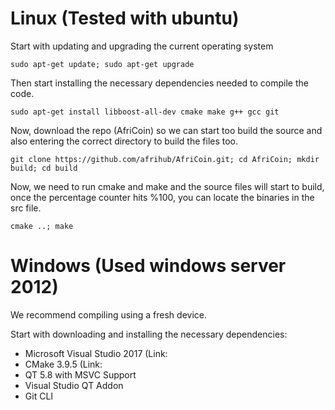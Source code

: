 # Linux (Tested with ubuntu)

Start with updating and upgrading the current operating system

`sudo apt-get update; sudo apt-get upgrade`


Then start installing the necessary dependencies needed to compile the code.

`sudo apt-get install libboost-all-dev cmake make g++ gcc git`


Now, download the repo (AfriCoin) so we can start too build the source and also entering the correct directory to build the files too.

`git clone https://github.com/afrihub/AfriCoin.git; cd AfriCoin; mkdir build; cd build`

Now, we need to run cmake and make and the source files will start to build, once the percentage counter hits %100, you can locate the binaries in the src file.

`cmake ..; make`


# Windows (Used windows server 2012)
We recommend compiling using a fresh device.

Start with downloading and installing the necessary dependencies:

* Microsoft Visual Studio 2017 (Link:
* CMake 3.9.5 (Link:
* QT 5.8 with MSVC Support 
* Visual Studio QT Addon 
* Git CLI
